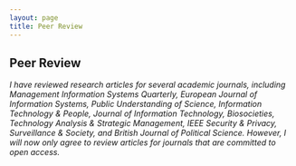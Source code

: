 ```yaml
---
layout: page
title: Peer Review
---
```


## Peer Review

_I have reviewed research articles for several academic journals, including Management Information Systems Quarterly, European Journal of Information Systems, Public Understanding of Science, Information Technology & People, Journal of Information Technology, Biosocieties, Technology Analysis & Strategic Management, IEEE Security & Privacy, Surveillance & Society, and British Journal of Political Science. However, I will now only agree to review articles for journals that are committed to open access._
